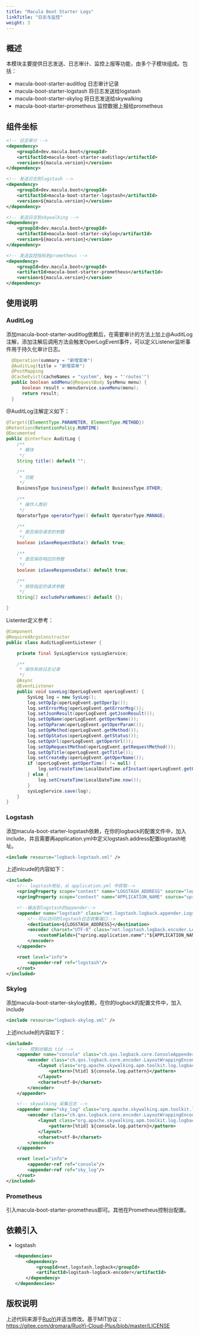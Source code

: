 ```yaml
---
title: "Macula Boot Starter Logs"
linkTitle: "日志与监控"
weight: 3
---
```


## 概述

本模块主要提供日志发送、日志审计、监控上报等功能，由多个子模块组成。包括：

- macula-boot-starter-auditlog  日志审计记录
- macula-boot-starter-logstash  将日志发送给logstash
- macula-boot-starter-skylog  将日志发送给skywalking
- macula-boot-starter-prometheus 监控数据上报给prometheus

## 组件坐标

```xml
<!-- 日志审计 -->
<dependency>
    <groupId>dev.macula.boot</groupId>
    <artifactId>macula-boot-starter-auditlog</artifactId>
    <version>${macula.version}</version>
</dependency>

<!-- 发送日志到logstash -->
<dependency>
    <groupId>dev.macula.boot</groupId>
    <artifactId>macula-boot-starter-logstash</artifactId>
    <version>${macula.version}</version>
</dependency>

<!-- 发送日志到skywalking -->
<dependency>
    <groupId>dev.macula.boot</groupId>
    <artifactId>macula-boot-starter-skylog</artifactId>
    <version>${macula.version}</version>
</dependency>

<!-- 发送监控指标到prometheus -->
<dependency>
    <groupId>dev.macula.boot</groupId>
    <artifactId>macula-boot-starter-prometheus</artifactId>
    <version>${macula.version}</version>
</dependency>
```



## 使用说明

### AuditLog

添加macula-boot-starter-auditlog依赖后，在需要审计的方法上加上@AuditLog注解，添加注解后调用方法会触发OperLogEvent事件，可以定义Listener监听事件用于持久化审计日志。

```java
  @Operation(summary = "新增菜单")
  @AuditLog(title = "新增菜单")
  @PostMapping
  @CacheEvict(cacheNames = "system", key = "'routes'")
  public boolean addMenu(@RequestBody SysMenu menu) {
      boolean result = menuService.saveMenu(menu);
      return result;
  }
```

@AuditLog注解定义如下：

```java
@Target({ElementType.PARAMETER, ElementType.METHOD})
@Retention(RetentionPolicy.RUNTIME)
@Documented
public @interface AuditLog {
    /**
     * 模块
     */
    String title() default "";

    /**
     * 功能
     */
    BusinessType businessType() default BusinessType.OTHER;

    /**
     * 操作人类别
     */
    OperatorType operatorType() default OperatorType.MANAGE;

    /**
     * 是否保存请求的参数
     */
    boolean isSaveRequestData() default true;

    /**
     * 是否保存响应的参数
     */
    boolean isSaveResponseData() default true;

    /**
     * 排除指定的请求参数
     */
    String[] excludeParamNames() default {};

}
```

Listenter定义参考：

```java
@Component
@RequiredArgsConstructor
public class AuditLogEventListener {

    private final SysLogService sysLogService;

    /**
     * 保存系统日志记录
     */
    @Async
    @EventListener
    public void saveLog(OperLogEvent operLogEvent) {
        SysLog log = new SysLog();
        log.setOpIp(operLogEvent.getOperIp());
        log.setErrorMsg(operLogEvent.getErrorMsg());
        log.setJsonResult(operLogEvent.getJsonResult());
        log.setOpName(operLogEvent.getOperName());
        log.setOpParam(operLogEvent.getOperParam());
        log.setOpMethod(operLogEvent.getMethod());
        log.setOpStatus(operLogEvent.getStatus());
        log.setOpUrl(operLogEvent.getOperUrl());
        log.setOpRequestMethod(operLogEvent.getRequestMethod());
        log.setOpTitle(operLogEvent.getTitle());
        log.setCreateBy(operLogEvent.getOperName());
        if (operLogEvent.getOperTime() != null) {
            log.setCreateTime(LocalDateTime.ofInstant(operLogEvent.getOperTime().toInstant(), ZoneId.systemDefault()));
        } else {
            log.setCreateTime(LocalDateTime.now());
        }
        sysLogService.save(log);
    }
}
```



### Logstash

添加macula-boot-starter-logstash依赖，在你的logback的配置文件中，加入include，并且需要再application.yml中定义logstash.address配置logstash地址。

```xml
<include resource="logback-logstash.xml" />
```

上述inlcude的内容如下：

```xml
<included>
    <!-- logstash地址，从 application.yml 中获取-->
    <springProperty scope="context" name="LOGSTASH_ADDRESS" source="logstash.address"/>
    <springProperty scope="context" name="APPLICATION_NAME" source="spring.application.name"/>

    <!--输出到logstash的appender-->
    <appender name="logstash" class="net.logstash.logback.appender.LogstashTcpSocketAppender">
        <!--可以访问的logstash日志收集端口-->
        <destination>${LOGSTASH_ADDRESS}</destination>
        <encoder charset="UTF-8" class="net.logstash.logback.encoder.LogstashEncoder">
            <customFields>{"spring.application.name":"${APPLICATION_NAME}"}</customFields>
        </encoder>
    </appender>

    <root level="info">
        <appender-ref ref="logstash"/>
    </root>
</included>
```



### Skylog

添加macula-boot-starter-skylog依赖，在你的logback的配置文件中，加入include

```xml
<include resource="logback-skylog.xml" />
```

上述include的内容如下：

```xml
<included>
    <!-- 控制台输出 tid -->
    <appender name="console" class="ch.qos.logback.core.ConsoleAppender">
        <encoder class="ch.qos.logback.core.encoder.LayoutWrappingEncoder">
            <layout class="org.apache.skywalking.apm.toolkit.log.logback.v1.x.TraceIdPatternLogbackLayout">
                <pattern>[%tid] ${console.log.pattern}</pattern>
            </layout>
            <charset>utf-8</charset>
        </encoder>
    </appender>

    <!-- skywalking 采集日志 -->
    <appender name="sky_log" class="org.apache.skywalking.apm.toolkit.log.logback.v1.x.log.GRPCLogClientAppender">
        <encoder class="ch.qos.logback.core.encoder.LayoutWrappingEncoder">
            <layout class="org.apache.skywalking.apm.toolkit.log.logback.v1.x.TraceIdPatternLogbackLayout">
                <pattern>[%tid] ${console.log.pattern}</pattern>
            </layout>
            <charset>utf-8</charset>
        </encoder>
    </appender>

    <root level="info">
        <appender-ref ref="console"/>
        <appender-ref ref="sky_log"/>
    </root>
</included>
```



### Prometheus

引入macula-boot-starter-prometheus即可。其他在Prometheus控制台配置。



## 依赖引入

- logstash

  ```xml
  <dependencies>
      <dependency>
          <groupId>net.logstash.logback</groupId>
          <artifactId>logstash-logback-encoder</artifactId>
      </dependency>
  </dependencies>
  ```

  

## 版权说明

上述代码来源于[RuoYi](https://plus-doc.dromara.org)并适当修改。基于MIT协议：https://gitee.com/dromara/RuoYi-Cloud-Plus/blob/master/LICENSE
